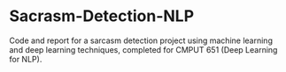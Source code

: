 # Sacrasm-Detection-NLP
Code and report for a sarcasm detection project using machine learning and deep learning techniques, completed for CMPUT 651 (Deep Learning for NLP).
